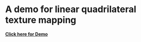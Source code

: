 A demo for linear quadrilateral texture mapping
========

**[Click here for Demo](https://hwei.github.io/linear-quadrilateral-texture-mapping/)**
